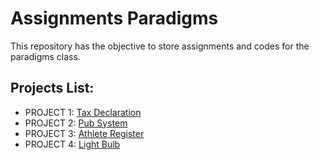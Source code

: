 # Assignments Paradigms

This repository has the objective to store assignments and codes for the paradigms class.

## Projects List:

+ PROJECT 1: [Tax Declaration](https://github.com/JoaoFabioPSantos/assignments-paradigms/tree/main/TaxProject)
+ PROJECT 2: [Pub System](https://github.com/JoaoFabioPSantos/assignments-paradigms/tree/main/PubProject)
+ PROJECT 3: [Athlete Register](https://github.com/JoaoFabioPSantos/assignments-paradigms/tree/main/AthleteRegisterProject)
+ PROJECT 4: [Light Bulb](https://github.com/JoaoFabioPSantos/assignments-paradigms/tree/main/LightBulbProject)
